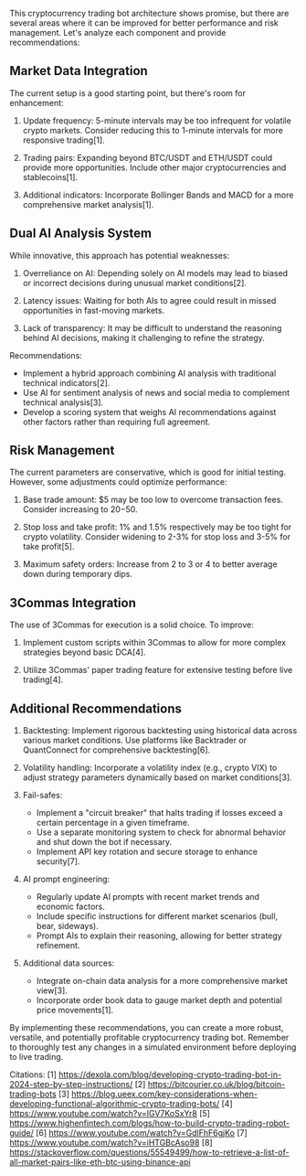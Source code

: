 This cryptocurrency trading bot architecture shows promise, but there are several areas where it can be improved for better performance and risk management. Let's analyze each component and provide recommendations:

## Market Data Integration

The current setup is a good starting point, but there's room for enhancement:

1. Update frequency: 5-minute intervals may be too infrequent for volatile crypto markets. Consider reducing this to 1-minute intervals for more responsive trading[1].

2. Trading pairs: Expanding beyond BTC/USDT and ETH/USDT could provide more opportunities. Include other major cryptocurrencies and stablecoins[1].

3. Additional indicators: Incorporate Bollinger Bands and MACD for a more comprehensive market analysis[1].

## Dual AI Analysis System

While innovative, this approach has potential weaknesses:

1. Overreliance on AI: Depending solely on AI models may lead to biased or incorrect decisions during unusual market conditions[2].

2. Latency issues: Waiting for both AIs to agree could result in missed opportunities in fast-moving markets.

3. Lack of transparency: It may be difficult to understand the reasoning behind AI decisions, making it challenging to refine the strategy.

Recommendations:
- Implement a hybrid approach combining AI analysis with traditional technical indicators[2].
- Use AI for sentiment analysis of news and social media to complement technical analysis[3].
- Develop a scoring system that weighs AI recommendations against other factors rather than requiring full agreement.

## Risk Management

The current parameters are conservative, which is good for initial testing. However, some adjustments could optimize performance:

1. Base trade amount: $5 may be too low to overcome transaction fees. Consider increasing to $20-$50.

2. Stop loss and take profit: 1% and 1.5% respectively may be too tight for crypto volatility. Consider widening to 2-3% for stop loss and 3-5% for take profit[5].

3. Maximum safety orders: Increase from 2 to 3 or 4 to better average down during temporary dips.

## 3Commas Integration

The use of 3Commas for execution is a solid choice. To improve:

1. Implement custom scripts within 3Commas to allow for more complex strategies beyond basic DCA[4].

2. Utilize 3Commas' paper trading feature for extensive testing before live trading[4].

## Additional Recommendations

1. Backtesting: Implement rigorous backtesting using historical data across various market conditions. Use platforms like Backtrader or QuantConnect for comprehensive backtesting[6].

2. Volatility handling: Incorporate a volatility index (e.g., crypto VIX) to adjust strategy parameters dynamically based on market conditions[3].

3. Fail-safes:
   - Implement a "circuit breaker" that halts trading if losses exceed a certain percentage in a given timeframe.
   - Use a separate monitoring system to check for abnormal behavior and shut down the bot if necessary.
   - Implement API key rotation and secure storage to enhance security[7].

4. AI prompt engineering:
   - Regularly update AI prompts with recent market trends and economic factors.
   - Include specific instructions for different market scenarios (bull, bear, sideways).
   - Prompt AIs to explain their reasoning, allowing for better strategy refinement.

5. Additional data sources:
   - Integrate on-chain data analysis for a more comprehensive market view[3].
   - Incorporate order book data to gauge market depth and potential price movements[1].

By implementing these recommendations, you can create a more robust, versatile, and potentially profitable cryptocurrency trading bot. Remember to thoroughly test any changes in a simulated environment before deploying to live trading.

Citations:
[1] https://dexola.com/blog/developing-crypto-trading-bot-in-2024-step-by-step-instructions/
[2] https://bitcourier.co.uk/blog/bitcoin-trading-bots
[3] https://blog.ueex.com/key-considerations-when-developing-functional-algorithmic-crypto-trading-bots/
[4] https://www.youtube.com/watch?v=IGV7KoSxYr8
[5] https://www.highenfintech.com/blogs/how-to-build-crypto-trading-robot-guide/
[6] https://www.youtube.com/watch?v=GdlFhF6gjKo
[7] https://www.youtube.com/watch?v=iHTGBcAso98
[8] https://stackoverflow.com/questions/55549499/how-to-retrieve-a-list-of-all-market-pairs-like-eth-btc-using-binance-api